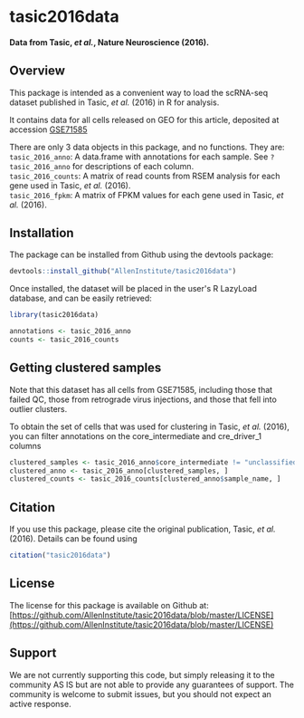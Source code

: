# tasic2016data

#### Data from Tasic, _et al._, Nature Neuroscience (2016).

## Overview
This package is intended as a convenient way to load the scRNA-seq dataset published in Tasic, _et al._ (2016) in R for analysis.

It contains data for all cells released on GEO for this article, deposited at accession [GSE71585](https://www.ncbi.nlm.nih.gov/geo/query/acc.cgi?acc=GSE71585)

There are only 3 data objects in this package, and no functions. They are:  
`tasic_2016_anno`: A data.frame with annotations for each sample. See `?tasic_2016_anno` for descriptions of each column.  
`tasic_2016_counts`: A matrix of read counts from RSEM analysis for each gene used in Tasic, _et al._ (2016).  
`tasic_2016_fpkm`: A matrix of FPKM values for each gene used in Tasic, _et al._ (2016).  

## Installation

The package can be installed from Github using the devtools package:

```r
devtools::install_github("AllenInstitute/tasic2016data")
```

Once installed, the dataset will be placed in the user's R LazyLoad database, and can be easily retrieved:

```r
library(tasic2016data)

annotations <- tasic_2016_anno
counts <- tasic_2016_counts
```

## Getting clustered samples

Note that this dataset has all cells from GSE71585, including those that failed QC, those from retrograde virus injections, and those that fell into outlier clusters.

To obtain the set of cells that was used for clustering in Tasic, _et al._ (2016), you can filter annotations on the core_intermediate and cre_driver_1 columns

```r
clustered_samples <- tasic_2016_anno$core_intermediate != "unclassified" & tasic_2016_anno$cre_driver_1 != "CAV2-Cre"
clustered_anno <- tasic_2016_anno[clustered_samples, ]
clustered_counts <- tasic_2016_counts[clustered_anno$sample_name, ]
```

## Citation

If you use this package, please cite the original publication, Tasic, _et al._ (2016). Details can be found using

```r
citation("tasic2016data")
```

## License

The license for this package is available on Github at: [https://github.com/AllenInstitute/tasic2016data/blob/master/LICENSE](https://github.com/AllenInstitute/tasic2016data/blob/master/LICENSE)


## Support

We are not currently supporting this code, but simply releasing it to the community AS IS but are not able to provide any guarantees of support. The community is welcome to submit issues, but you should not expect an active response.


